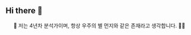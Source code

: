 ## Hi there 👋

<p align="center">
🚀 저는 4년차 분석가이며, 항상 우주의 별 먼지와 같은 존재라고 생각합니다. 👩‍🚀
</p>
<!--
**junseong00/junseong00** is a ✨ _special_ ✨ repository because its `README.md` (this file) appears on your GitHub profile.

Here are some ideas to get you started:

- 🔭 I’m currently working on ...
- 🌱 I’m currently learning ...
- 👯 I’m looking to collaborate on ...
- 🤔 I’m looking for help with ...
- 💬 Ask me about ...
- 📫 How to reach me: ...
- 😄 Pronouns: ...
- ⚡ Fun fact: ...
-->
